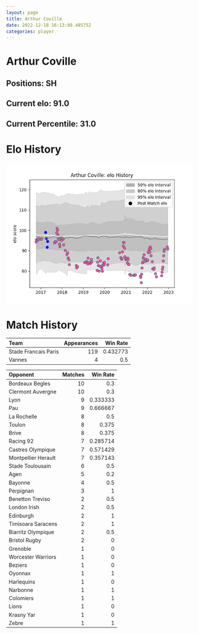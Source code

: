 ```yaml
---  
layout: page  
title: Arthur Coville  
date: 2022-12-18 16:13:09.485752  
categories: player  
---
```

# Arthur Coville

## Positions: SH

## Current elo: 91.0

## Current Percentile: 31.0

# Elo History


![elo history](history_ArthurCoville.png)
# Match History


| Team                 |   Appearances |   Win Rate |
|:---------------------|--------------:|-----------:|
| Stade Francais Paris |           119 |   0.432773 |
| Vannes               |             4 |   0.5      |

| Opponent            |   Matches |   Win Rate |
|:--------------------|----------:|-----------:|
| Bordeaux Begles     |        10 |   0.3      |
| Clermont Auvergne   |        10 |   0.3      |
| Lyon                |         9 |   0.333333 |
| Pau                 |         9 |   0.666667 |
| La Rochelle         |         8 |   0.5      |
| Toulon              |         8 |   0.375    |
| Brive               |         8 |   0.375    |
| Racing 92           |         7 |   0.285714 |
| Castres Olympique   |         7 |   0.571429 |
| Montpellier Herault |         7 |   0.357143 |
| Stade Toulousain    |         6 |   0.5      |
| Agen                |         5 |   0.2      |
| Bayonne             |         4 |   0.5      |
| Perpignan           |         3 |   1        |
| Benetton Treviso    |         2 |   0.5      |
| London Irish        |         2 |   0.5      |
| Edinburgh           |         2 |   1        |
| Timisoara Saracens  |         2 |   1        |
| Biarritz Olympique  |         2 |   0.5      |
| Bristol Rugby       |         2 |   0        |
| Grenoble            |         1 |   0        |
| Worcester Warriors  |         1 |   0        |
| Beziers             |         1 |   0        |
| Oyonnax             |         1 |   1        |
| Harlequins          |         1 |   0        |
| Narbonne            |         1 |   1        |
| Colomiers           |         1 |   1        |
| Lions               |         1 |   0        |
| Krasny Yar          |         1 |   0        |
| Zebre               |         1 |   1        |
